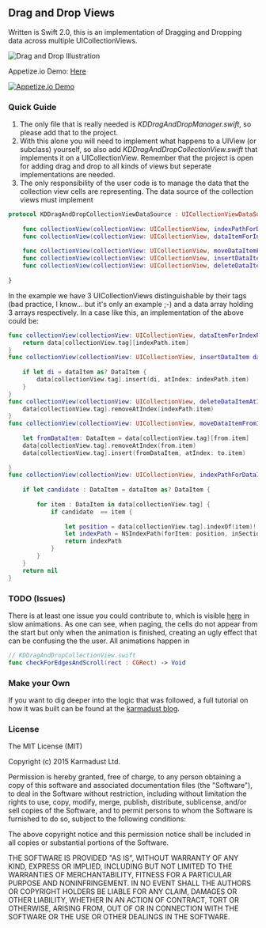 ## Drag and Drop Views 

Written is Swift 2.0, this is an implementation of Dragging and Dropping data across multiple UICollectionViews. 

![Drag and Drop Illustration](http://s27.postimg.org/geseg5j03/image.png "Drag and Drop")

Appetize.io Demo: [Here](https://appetize.io/embed/exaf5fdj5auryhu174ta69t1gm?device=iphone5s&scale=75&orientation=portrait&osVersion=9.3)

[![Appetize.io Demo](http://s27.postimg.org/geseg5j03/image.png)](https://appetize.io/embed/exaf5fdj5auryhu174ta69t1gm?device=iphone5s&scale=75&orientation=portrait&osVersion=9.3)

### Quick Guide

1. The only file that is really needed is *KDDragAndDropManager.swift*, so please add that to the project.
2. With this alone you will need to implement what happens to a UIView (or subclass) yourself, so also add *KDDragAndDropCollectionView.swift* that implements it on a UICollectionView. Remember that the project is open for adding drag and drop to all kinds of views but seperate implementations are needed. 
3. The only responsibility of the user code is to manage the data that the collection view cells are representing.  The data source of the collection views must implement 

```Swift
protocol KDDragAndDropCollectionViewDataSource : UICollectionViewDataSource {
    
    func collectionView(collectionView: UICollectionView, indexPathForDataItem dataItem: AnyObject) -> NSIndexPath?
    func collectionView(collectionView: UICollectionView, dataItemForIndexPath indexPath: NSIndexPath) -> AnyObject
    
    func collectionView(collectionView: UICollectionView, moveDataItemFromIndexPath from: NSIndexPath, toIndexPath to : NSIndexPath) -> Void
    func collectionView(collectionView: UICollectionView, insertDataItem dataItem : AnyObject, atIndexPath indexPath: NSIndexPath) -> Void
    func collectionView(collectionView: UICollectionView, deleteDataItemAtIndexPath indexPath: NSIndexPath) -> Void
    
}
```

In the example we have 3 UICollectionViews distinguishable by their tags (bad practice, I know... but it's only an example ;-) and a data array holding 3 arrays respectively. In a case like this, an implementation of the above could be:

```Swift
func collectionView(collectionView: UICollectionView, dataItemForIndexPath indexPath: NSIndexPath) -> AnyObject {
    return data[collectionView.tag][indexPath.item]
}
func collectionView(collectionView: UICollectionView, insertDataItem dataItem : AnyObject, atIndexPath indexPath: NSIndexPath) -> Void {
    
    if let di = dataItem as? DataItem {
        data[collectionView.tag].insert(di, atIndex: indexPath.item)
    }
}
func collectionView(collectionView: UICollectionView, deleteDataItemAtIndexPath indexPath : NSIndexPath) -> Void {
    data[collectionView.tag].removeAtIndex(indexPath.item)
}
func collectionView(collectionView: UICollectionView, moveDataItemFromIndexPath from: NSIndexPath, toIndexPath to : NSIndexPath) -> Void {
    
    let fromDataItem: DataItem = data[collectionView.tag][from.item]
    data[collectionView.tag].removeAtIndex(from.item)
    data[collectionView.tag].insert(fromDataItem, atIndex: to.item)
    
}
func collectionView(collectionView: UICollectionView, indexPathForDataItem dataItem: AnyObject) -> NSIndexPath? {
        
    if let candidate : DataItem = dataItem as? DataItem {
        
        for item : DataItem in data[collectionView.tag] {
            if candidate  == item {
                
                let position = data[collectionView.tag].indexOf(item)! // ! if we are inside the condition we are guaranteed a position
                let indexPath = NSIndexPath(forItem: position, inSection: 0)
                return indexPath
            }
        }
    }
    return nil
}
```

### TODO (Issues)

There is at least one issue you could contribute to, which is visible [here](https://d2p1e9awn3tn6.cloudfront.net/SGlvMBmZRq.mp4) in slow animations. As one can see, when paging, the cells do not appear from the start but only when the animation is finished, creating an ugly effect that can be confusing the the user. All animations happen in

```Swift
// KDDragAndDropCollectionView.swift
func checkForEdgesAndScroll(rect : CGRect) -> Void
```

### Make your Own 

If you want to dig deeper into the logic that was followed, a full tutorial on how it was built can be found at the [karmadust blog](http://karmadust.com/drag-and-drop-between-uicollectionviews/).

### License 

The MIT License (MIT)

Copyright (c) 2015 Karmadust Ltd.

Permission is hereby granted, free of charge, to any person obtaining a copy of this software and associated documentation files (the "Software"), to deal in the Software without restriction, including without limitation the rights to use, copy, modify, merge, publish, distribute, sublicense, and/or sell copies of the Software, and to permit persons to whom the Software is furnished to do so, subject to the following conditions:

The above copyright notice and this permission notice shall be included in all copies or substantial portions of the Software.

THE SOFTWARE IS PROVIDED "AS IS", WITHOUT WARRANTY OF ANY KIND, EXPRESS OR IMPLIED, INCLUDING BUT NOT LIMITED TO THE WARRANTIES OF MERCHANTABILITY, FITNESS FOR A PARTICULAR PURPOSE AND NONINFRINGEMENT. IN NO EVENT SHALL THE AUTHORS OR COPYRIGHT HOLDERS BE LIABLE FOR ANY CLAIM, DAMAGES OR OTHER LIABILITY, WHETHER IN AN ACTION OF CONTRACT, TORT OR OTHERWISE, ARISING FROM, OUT OF OR IN CONNECTION WITH THE SOFTWARE OR THE USE OR OTHER DEALINGS IN THE SOFTWARE.
